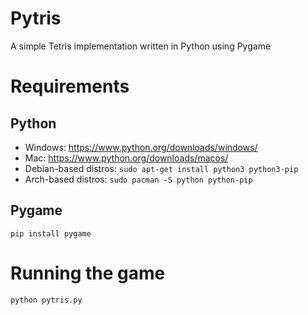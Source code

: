 # Pytris
A simple Tetris implementation written in Python using Pygame

# Requirements

## Python
- Windows: https://www.python.org/downloads/windows/
- Mac: https://www.python.org/downloads/macos/
- Debian-based distros: `sudo apt-get install python3 python3-pip`
- Arch-based distros: `sudo pacman -S python python-pip`

## Pygame
`pip install pygame`

# Running the game 

`python pytris.py`

